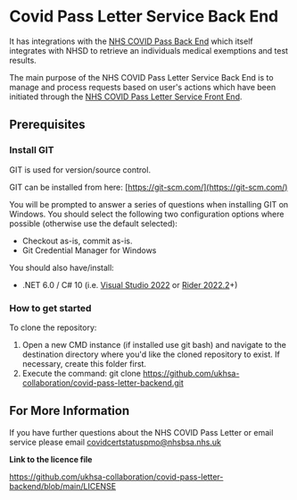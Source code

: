 # Covid Pass Letter Service Back End

It has integrations with the [NHS COVID Pass Back End](https://github.com/ukhsa-collaboration/covid-pass-backend) which itself integrates with NHSD to retrieve an individuals medical exemptions and test results.

The main purpose of the NHS COVID Pass Letter Service Back End is to manage and process requests based on user's actions which have been initiated through the [NHS COVID Pass Letter Service Front End](https://github.com/ukhsa-collaboration/covid-pass-letter-frontend).

## Prerequisites

### **Install GIT**

GIT is used for version/source control. 

GIT can be installed from here: [https://git-scm.com/](https://git-scm.com/)

You will be prompted to answer a series of questions when installing GIT on Windows. You should select the following two configuration options where possible (otherwise use the default selected):

- Checkout as-is, commit as-is.
- Git Credential Manager for Windows

You should also have/install: 

- .NET 6.0 / C# 10 (i.e. [Visual Studio 2022](https://visualstudio.microsoft.com/vs/) or [Rider 2022.2](https://blog.jetbrains.com/dotnet/2022/08/02/rider-2022-2-released/)+)

### **How to get started**

To clone the repository:

1. Open a new CMD instance (if installed use git bash) and navigate to the destination directory where you'd like the cloned repository to exist. If necessary, create this folder first.
2. Execute the command: git clone https://github.com/ukhsa-collaboration/covid-pass-letter-backend.git

## For More Information

If you have further questions about the NHS COVID Pass Letter or email service please email covidcertstatuspmo@nhsbsa.nhs.uk

**Link to the licence file**

https://github.com/ukhsa-collaboration/covid-pass-letter-backend/blob/main/LICENSE
